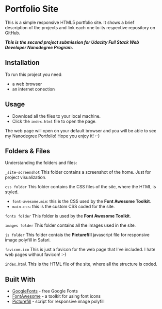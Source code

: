 # Portfolio Site
This is a simple responsive HTML5 portfolio site. It shows a brief description of the projects
and link each one to its respective repository on GitHub.

**_This is the second project submission for Udacity Full Stack Web Developer Nanodegree Program._**

## Installation
To run this project you need:
- a web browser
- an internet conection

## Usage
- Download all the files to your local machine.
- Click the `index.html` file to open the page.

The web page will open on your default browser and you will be able to see my Nanodegree Portfolio!
Hope you enjoy it! :-)

## Folders & Files
Understanding the folders and files:

`_site-screenshot`
This folder contains a screenshot of the home. Just for project visualization.

`css folder`
This folder contains the CSS files of the site, where the HTML is styled.
- `font-awesome.min`: this is the CSS used by the **Font Awesome Toolkit**.
- `main.css`: this is the custom CSS coded for the site.

`fonts folder`
This folder is used by the **Font Awesome Toolkit**.

`images folder`
This folder contains all the images used in the site.

`js folder`
This folder contais the **Picturefill** javascript file for responsive image polyfill in Safari.

`favicon.ico`
This is just a favicon for the web page that I've included. I hate web pages without favicon! :-)

`index.html`
This is the HTML file of the site, where all the structure is coded.

## Built With
- [GoogleFonts](https://fonts.google.com/) - free Google Fonts
- [FontAwesome](http://fontawesome.io/) - a toolkit for using font icons
- [Picturefill](http://scottjehl.github.io/picturefill/) - script for responsive image polyfill
